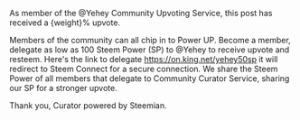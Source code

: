 As member of the @Yehey Community Upvoting Service, this post has received a {weight}% upvote.

Members of the community can all chip in to Power UP. Become a member,  delegate as low as 100 Steem Power (SP) to @Yehey to receive upvote and resteem. Here's the link to delegate https://on.king.net/yehey50sp it will redirect to Steem Connect for a secure connection. We share the Steem Power of all members that delegate to Community Curator Service, sharing our SP for a stronger upvote. 

Thank you,
Curator powered by Steemian.

